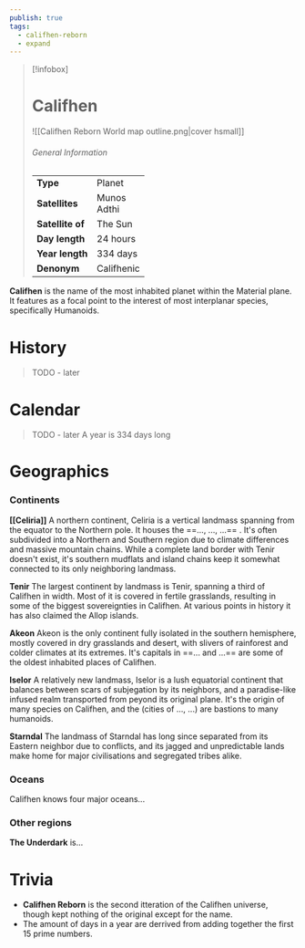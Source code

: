 ```yaml
---
publish: true
tags:
  - califhen-reborn
  - expand
---
```

> [!infobox]  
> # Califhen
> ![[Califhen Reborn World map outline.png|cover hsmall]]  
> ###### General Information  
> | | |  
> |---|---|  
> | **Type** | Planet |
> | **Satellites** | Munos<br>Adthi |
> | **Satellite of** | The Sun |
> | **Day length** | 24 hours |
> | **Year length** | 334 days |
> | **Denonym** | Califhenic |

**Califhen** is the name of the most inhabited planet within the Material plane. It features as a focal point to the interest of most interplanar species, specifically Humanoids.
# History
> TODO - later
# Calendar
> TODO - later
> A year is 334 days long
# Geographics
### Continents
**[[Celiria]]**
	A northern continent, Celiria is a vertical landmass spanning from the equator to the Northern pole. It houses the ==..., ..., ...== . It's often subdivided into a Northern and Southern region due to climate differences and massive mountain chains.
	While a complete land border with Tenir doesn't exist, it's southern mudflats and island chains keep it somewhat connected to its only neighboring landmass.

**Tenir**
	The largest continent by landmass is Tenir, spanning a third of Califhen in width. Most of it is covered in fertile grasslands, resulting in some of the biggest sovereignties in Califhen. At various points in history it has also claimed the Allop islands.

**Akeon**
	Akeon is the only continent fully isolated in the southern hemisphere, mostly covered in dry grasslands and desert, with slivers of rainforest and colder climates at its extremes. It's capitals in ==... and ...== are some of the oldest inhabited places of Califhen.

**Iselor**
	A relatively new landmass, Iselor is a lush equatorial continent that balances between scars of subjegation by its neighbors, and a paradise-like infused realm transported from peyond its original plane. It's the origin of many species on Califhen, and the (cities of ..., ...) are bastions to many humanoids.

**Starndal**
	The landmass of Starndal has long since separated from its Eastern neighbor due to conflicts, and its jagged and unpredictable lands make home for major civilisations and segregated tribes alike. 
### Oceans
Califhen knows four major oceans...
### Other regions
**The Underdark** is...
# Trivia
- **Califhen Reborn** is the second itteration of the Califhen universe, though kept nothing of the original except for the name.
- The amount of days in a year are derrived from adding together the first 15 prime numbers.